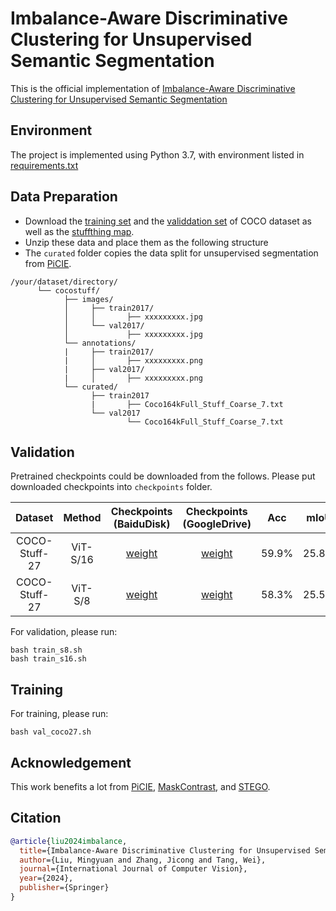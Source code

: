 # Imbalance-Aware Discriminative Clustering for Unsupervised Semantic Segmentation

This is the official implementation of [Imbalance-Aware Discriminative Clustering for Unsupervised Semantic Segmentation](https://link.springer.com/article/10.1007/s11263-024-02083-x)

## Environment
The project is implemented using Python 3.7, with environment listed in [requirements.txt](https://github.com/MY-LIU100101/IDDC/blob/main/requirements.txt "requirements.txt")


## Data Preparation
- Download the [training set](http://images.cocodataset.org/zips/train2017.zip) and the [validdation set](http://images.cocodataset.org/zips/val2017.zip) of COCO dataset as well as the [stuffthing map](http://calvin.inf.ed.ac.uk/wp-content/uploads/data/cocostuffdataset/stuffthingmaps_trainval2017.zip).
- Unzip these data and place them as the following structure
- The `curated` folder copies the data split for unsupervised segmentation from [PiCIE](https://github.com/janghyuncho/PiCIE).
~~~
/your/dataset/directory/
      └── cocostuff/
            ├── images/
            │     ├── train2017/
            │     │       ├── xxxxxxxxx.jpg
            │     └── val2017/
            │             ├── xxxxxxxxx.jpg
            └── annotations/
            |     ├── train2017/
            |     │       ├── xxxxxxxxx.png
            |     ├── val2017/
            |     │       ├── xxxxxxxxx.png
            └── curated/
                  ├── train2017
                  |       ├── Coco164kFull_Stuff_Coarse_7.txt
                  └── val2017
	                      └── Coco164kFull_Stuff_Coarse_7.txt

~~~
## Validation
Pretrained checkpoints could be downloaded from the follows. Please put downloaded checkpoints into `checkpoints` folder.

Dataset | Method |Checkpoints (BaiduDisk) | Checkpoints (GoogleDrive) | Acc| mIoU|
|:------: |:------: |:------:|:------:|:------:|:------: |
|COCO-Stuff-27|ViT-S/16|[weight](https://pan.baidu.com/s/1zix1_krJnCjuMSMQQhysFA?pwd=8fkh)|[weight](https://drive.google.com/file/d/11a_S4t7KbyQJRzKLnhSIoSQ59ykPCxBl/view?usp=sharing)|59.9%|25.8%|
|COCO-Stuff-27|ViT-S/8|[weight](https://pan.baidu.com/s/1tuL1dCD2mszdAC2lkRhowQ?pwd=bu24)|[weight](https://drive.google.com/file/d/1TNkAyky3903eRRH8OEvrB9EyCKxgNA8w/view?usp=sharing)|58.3%|25.5%|

For validation, please run:
~~~
bash train_s8.sh
bash train_s16.sh
~~~
## Training
For training, please run:
~~~
bash val_coco27.sh
~~~
## Acknowledgement

This work benefits a lot from [PiCIE](https://github.com/janghyuncho/PiCIE), [MaskContrast](https://github.com/wvangansbeke/Unsupervised-Semantic-Segmentation), and [STEGO](https://github.com/mhamilton723/STEGO).

## Citation
```bibtex
@article{liu2024imbalance,
  title={Imbalance-Aware Discriminative Clustering for Unsupervised Semantic Segmentation},
  author={Liu, Mingyuan and Zhang, Jicong and Tang, Wei},
  journal={International Journal of Computer Vision},
  year={2024},
  publisher={Springer}
}
```
